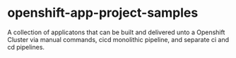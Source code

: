 # openshift-app-project-samples
A collection of applicatons that can be built and delivered unto a Openshift Cluster via manual commands, cicd monolithic pipeline, and separate ci and cd pipelines.
